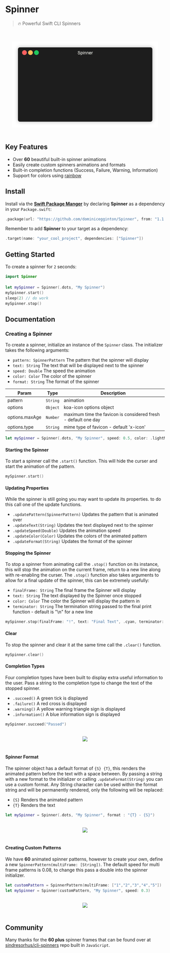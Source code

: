 # Spinner

> 🔥 Powerful Swift CLI Spinners

<div align="center">
	<br>
	<br>
	<img  src="https://raw.githubusercontent.com/dominicegginton/Spinner/master/Assets/demo.gif">
	<br>
	<br>
</div>

## Key Features

- Over **60** beautiful built-in spinner animations
- Easily create custom spinners animations and formats
- Built-in completion functions (Success, Failure, Warning, Information)
- Support for colors using [rainbow](https://github.com/onevcat/Rainbow)

## Install 

Install via the [**Swift Package Manger**](https://swift.org/package-manager/) by declaring **Spinner** as a dependency in your  `Package.swift`:

``` swift
.package(url: "https://github.com/dominicegginton/Spinner", from: "1.1.4")
```

Remember to add **Spinner** to your target as a dependency:

``` swift
.target(name: "your_cool_project", dependencies: ["Spinner"])
```



## Getting Started

To create a spinner for `2` seconds:

``` swift
import Spinner

let mySpinner = Spinner(.dots, "My Spinner")
mySpinner.start()
sleep(2) // do work
mySpinner.stop()
```

## Documentation

### Creating a Spinner

To create a spinner, initialize an instance of the `Spinner` class. The initializer takes the following arguments:

- `pattern: SpinnerPattern` The pattern that the spinner will display
- `text: String` The text that will be displayed next to the spinner
- `speed: Double` The speed the animation
- `color: Color` The color of the spinner
- `format: String` The format of the spinner

| Param | Type | Description |
| --- | --- | --- |
| pattern | `String` | animation |
| options | `Object` | koa-icon options object |
| options.maxAge | `Number` | maximum time the favicon is considered fresh - default one day |
| options.type | `String` | mime type of favicon - default 'x-icon' |

``` swift
let mySpinner = Spinner(.dots, "My Spinner", speed: 0.5, color: .lightMagenta, format : "{S} {T}")
```
#### Starting the Spinner
To start a spinner call the `.start()` function. This will hide the curser and start the animation of the pattern.
``` swift
mySpinner.start()
```
#### Updating Properties
While the spinner is still going you may want to update its properties. to do this call one of the update functions.
- `.updatePattern(SpinnerPattern)` Updates the pattern that is animated over
- `.updateText(String)` Updates the text displayed next to the spinner
- `.updateSpeed(Double)` Updates the animation speed
- `.updateColor(Color)` Updates the colors of the animated pattern
- `.updateFormat(String)` Updates the format of the spinner
#### Stopping the Spinner
To stop a spinner from animating call the `.stop()` function on its instance, this will stop the animation on the current frame, return to a new line along with re-enabling the curser. The `.stop()` function also takes arguments to allow for a final update of the spinner, this can be extremely usefully: 
- `finalFrame: String` The final frame the Spinner will display
- `text: String` The text displayed by the Spinner once stopped
- `color: Color` The color the Spinner will display the pattern in
- `terminator: String` The termination string passed to the final print function - default is "\n" for a new line
``` swift
mySpinner.stop(finalFrame: "!", text: "Final Text", .cyan, terminator: "\n")
``` 
#### Clear
To stop the spinner and clear it at the same time call the `.clear()` function.
``` swift
mySpinner.clear()
```
#### Completion Types
Four completion types have been built to display extra useful information to the user. Pass a string to the completion type to change the text of the stopped spinner. 
- `.succeed()` A green tick is displayed
- `.failure()` A red cross is displayed
- `.warning()` A yellow warning triangle sign is displayed 
- `.information()` A blue information sign is displayed
``` swift
mySpinner.succeed("Passed")
```
<p align="center">
	<br>
	<img src="https://raw.githubusercontent.com/dominicegginton/Spinner/master/Assets/completion_types.gif">
	<br>
	<br>
</p>

#### Spinner Format

The spinner object has a default format of `{S} {T}`, this renders the animated pattern before the text with a space between. By passing a string with a new format to the initializer or calling `.updateFormat(String)` you can use a custom format. Any String character can be used within the format string and will be permanently rendered, only the following will be replaced:
- `{S}` Renders the animated pattern
- `{T}` Renders the text
``` swift
let mySpinner = Spinner(.dots, "My Spinner", format : "{T} - {S}")
```
<p align="center">
	<br>
	<img src="https://raw.githubusercontent.com/dominicegginton/Spinner/master/Assets/format.gif">
	<br>
	<br>
</p>

#### Creating Custom Patterns
We have **60** animated spinner patterns, however to create your own, define a new `SpinnerPattern(multiFrame: [String])`. The default speed for multi frame patterns is 0.08, to change this pass a double into the spinner initializer.
``` swift
let customPattern = SpinnerPattern(multiFrame: ["1","2","3","4","5"])
let mySpinner = Spinner(customPattern, "My Spinner", speed: 0.3)
```
<p align="center">
	<br>
	<img src="https://raw.githubusercontent.com/dominicegginton/Spinner/master/Assets/custom_pattern.gif">
	<br>
	<br>
</p>

## Community

Many thanks for the **60 plus** spinner frames that can be found over at [sindresorhus/cli-spinners](https://github.com/sindresorhus/cli-spinners) repo built in `JavaScript`.
